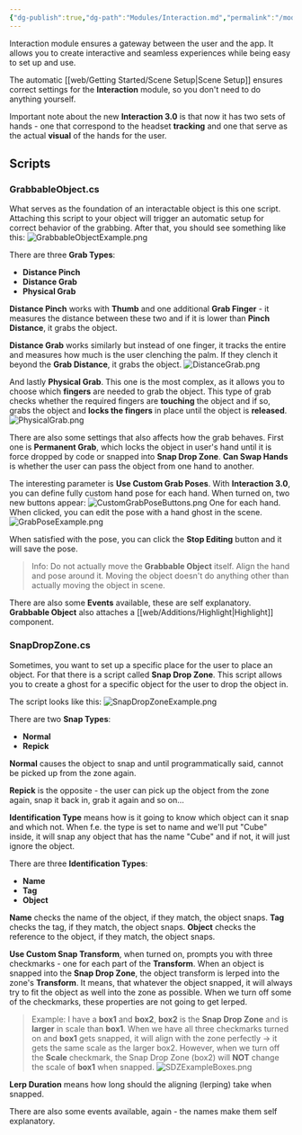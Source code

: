 ```yaml
---
{"dg-publish":true,"dg-path":"Modules/Interaction.md","permalink":"/modules/interaction/","noteIcon":""}
---
```


Interaction module ensures a gateway between the user and the app. It allows you to create interactive and seamless experiences while being easy to set up and use. 


The automatic [[web/Getting Started/Scene Setup\|Scene Setup]] ensures correct settings for the **Interaction** module, so you don't need to do anything yourself. 


Important note about the new **Interaction 3.0** is that now it has two sets of hands - one that correspond to the headset **tracking** and one that serve as the actual **visual** of the hands for the user.


## Scripts
### GrabbableObject.cs

What serves as the foundation of an interactable object is this one script. Attaching this script to your object will trigger an automatic setup for correct behavior of the grabbing. After that, you should see something like this: 
![GrabbableObjectExample.png](/img/user/img/GrabbableObjectExample.png)

There are three **Grab Types**:
- **Distance Pinch**
- **Distance Grab**
- **Physical Grab**

**Distance Pinch** works with **Thumb** and one additional **Grab Finger** - it measures the distance between these two and if it is lower than **Pinch Distance**, it grabs the object. 


**Distance Grab** works similarly but instead of one finger, it tracks the entire and measures how much is the user clenching the palm. If they clench it beyond the **Grab Distance**, it grabs the object.
![DistanceGrab.png](/img/user/img/DistanceGrab.png)

And lastly **Physical Grab**. This one is the most complex, as it allows you to choose which **fingers** are needed to grab the object. This type of grab checks whether the required fingers are **touching** the object and if so, grabs the object and **locks the fingers** in place until the object is **released**. 
![PhysicalGrab.png](/img/user/img/PhysicalGrab.png)


There are also some settings that also affects how the grab behaves. First one is **Permanent Grab**, which locks the object in user's hand until it is force dropped by code or snapped into **Snap Drop Zone**. **Can Swap Hands** is whether the user can pass the object from one hand to another. 


The interesting parameter is **Use Custom Grab Poses**. With **Interaction 3.0**, you can define fully custom hand pose for each hand. When turned on, two new buttons appear: 
![CustomGrabPoseButtons.png](/img/user/img/CustomGrabPoseButtons.png)
One for each hand. When clicked, you can edit the pose with a hand ghost in the scene.
![GrabPoseExample.png](/img/user/img/GrabPoseExample.png)

When satisfied with the pose, you can click the **Stop Editing** button and it will save the pose. 
>Info: Do not actually move the **Grabbable Object** itself. Align the hand and pose around it. Moving the object doesn't do anything other than actually moving the object in scene. 



There are also some **Events** available, these are self explanatory. 
**Grabbable Object** also attaches a [[web/Additions/Highlight\|Highlight]] component. 


### SnapDropZone.cs

Sometimes, you want to set up a specific place for the user to place an object. For that there is a script called **Snap Drop Zone**. This script allows you to create a ghost for a specific object for the user to drop the object in. 


The script looks like this:
![SnapDropZoneExample.png](/img/user/img/SnapDropZoneExample.png)

There are two **Snap Types**:
- **Normal**
- **Repick**

**Normal** causes the object to snap and until programmatically said, cannot be picked up from the zone again. 

**Repick** is the opposite - the user can pick up the object from the zone again, snap it back in, grab it again and so on... 


**Identification Type** means how is it going to know which object can it snap and which not. When f.e. the type is set to name and we'll put "Cube" inside, it will snap any object that has the name "Cube" and if not, it will just ignore the object. 

There are three **Identification Types**: 
- **Name**
- **Tag**
- **Object**

**Name** checks the name of the object, if they match, the object snaps. 
**Tag** checks the tag, if they match, the object snaps. 
**Object** checks the reference to the object, if they match, the object snaps. 


**Use Custom Snap Transform**, when turned on, prompts you with three checkmarks - one for each part of the **Transform**. When an object is snapped into the **Snap Drop Zone**, the object transform is lerped into the zone's **Transform**. It means, that whatever the object snapped, it will always try to fit the object as well into the zone as possible. 
When we turn off some of the checkmarks, these properties are not going to get lerped. 
> Example: I have a **box1** and **box2**, **box2** is the **Snap Drop Zone** and is **larger** in scale than **box1**. When we have all three checkmarks turned on and **box1** gets snapped, it will align with the zone perfectly → it gets the same scale as the larger box2. However, when we turn off the **Scale** checkmark, the Snap Drop Zone (box2) will **NOT** change the scale of **box1** when snapped.
> ![SDZExampleBoxes.png](/img/user/img/SDZExampleBoxes.png)



**Lerp Duration** means how long should the aligning (lerping) take when snapped.


There are also some events available, again - the names make them self explanatory. 


